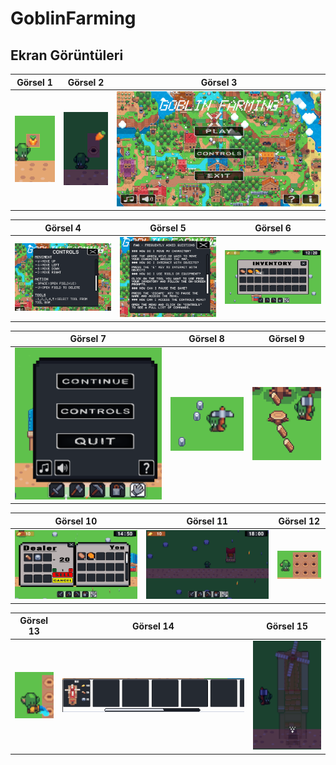 # GoblinFarming

## Ekran Görüntüleri

| Görsel 1                  | Görsel 2                  | Görsel 3                  |
|---------------------------|---------------------------|---------------------------|
| ![Görsel 1](./Assets/images/1.png) | ![Görsel 2](./Assets/images/2.png) | ![Görsel 5](./Assets/images/5.png) |

| Görsel 4                  | Görsel 5                  | Görsel 6                  |
|---------------------------|---------------------------|---------------------------|
| ![Görsel 6](./Assets/images/6.png) | ![Görsel 7](./Assets/images/7.png) | ![Görsel 8](./Assets/images/8.png) |

| Görsel 7                  | Görsel 8                  | Görsel 9                  |
|---------------------------|---------------------------|---------------------------|
| ![Görsel 9](./Assets/images/9.png) | ![Görsel 10](./Assets/images/10.png) | ![Görsel 11](./Assets/images/11.png) |

| Görsel 10                 | Görsel 11                 | Görsel 12                 |
|---------------------------|---------------------------|---------------------------|
| ![Görsel 12](./Assets/images/12.png) | ![Görsel 13](./Assets/images/13.png) | ![Görsel 14](./Assets/images/14.png) |

| Görsel 13                 | Görsel 14                 | Görsel 15                 |
|---------------------------|---------------------------|---------------------------|
| ![Görsel 15](./Assets/images/15.png) | ![Görsel 16](./Assets/images/16.png) | ![Görsel 17](./Assets/images/17.png) |
